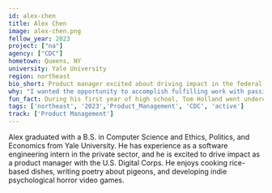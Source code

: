 ```yaml
---
id: alex-chen
title: Alex Chen
image: alex-chen.png
fellow_year: 2023
project: ["na"]
agency: ["CDC"]
hometown: Queens, NY
university: Yale University
region: northeast
bio_short: Product manager excited about driving impact in the federal government
why: "I wanted the opportunity to accomplish fulfilling work with passionate people. To me, fulfilling work is that which challenges me to make the most of my strengths and encourages me to ask uncomfortable, bigger-picture questions. To me, passionate people are those who can articulate how their values drive their personal and professional goals and decision-making, and who inspire me to do the same. I am deeply excited to engage with the U.S. Digital Corps community as we grow and learn together."
fun_fact: During his first year of high school, Tom Holland went undercover pretending to be a student at Alex's school. 
tags: ['northeast', '2023','Product_Management', 'CDC', 'active']
track: ['Product Management']
---
```


Alex graduated with a B.S. in Computer Science and Ethics, Politics, and Economics from Yale University. He has experience as a software engineering intern in the private sector, and he is excited to drive impact as a product manager with the U.S. Digital Corps. He enjoys cooking rice-based dishes, writing poetry about pigeons, and developing indie psychological horror video games. 

